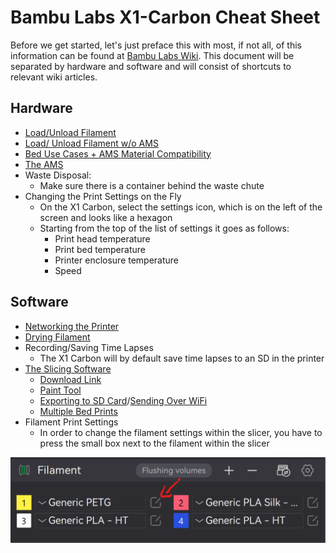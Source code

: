 # Bambu Labs X1-Carbon Cheat Sheet

Before we get started, let's just preface this with most, if not all, of this information can be found at [Bambu Labs Wiki](https://wiki.bambulab.com/en/home). This document will be separated by hardware and software and will consist of shortcuts to relevant wiki articles.

## Hardware

- [Load/Unload Filament](https://wiki.bambulab.com/en/x1/manual/ams-setup-and-filament-loading)
- [Load/ Unload Filament w/o AMS](https://wiki.bambulab.com/en/x1/manual/loading-filament)
- [Bed Use Cases + AMS Material Compatibility](https://wiki.bambulab.com/en/general/filament-guide-material-table)
- [The AMS](https://wiki.bambulab.com/en/ams/manual)
- Waste Disposal:
  - Make sure there is a container behind the waste chute
- Changing the Print Settings on the Fly
  - On the X1 Carbon, select the settings icon, which is on the left of the screen and looks like a hexagon
  - Starting from the top of the list of settings it goes as follows:
    - Print head temperature
    - Print bed temperature
    - Printer enclosure temperature
    - Speed

## Software

- [Networking the Printer](https://wiki.bambulab.com/en/x1/manual/setup-for-first-print)
- [Drying Filament](https://wiki.bambulab.com/en/general/bambu-filament-drying-cover)
- Recording/Saving Time Lapses
    - The X1 Carbon will by default save time lapses to an SD in the printer
- [The Slicing Software](https://wiki.bambulab.com/en/software/bambu-studio/studio-pages-outline)
    - [Download Link](https://slicingsoftware.bambulab.com)
    - [Paint Tool](https://wiki.bambulab.com/en/software/bambu-studio/color-painting-tool)
    - [Exporting to SD Card](https://wiki.bambulab.com/en/software/bambu-studio/studio-quick-start)/[Sending Over WiFi](https://wiki.bambulab.com/en/x1/manual/print-from-bambu-studio)
    - [Multiple Bed Prints](https://wiki.bambulab.com/en/software/bambu-studio/plates_management)
- Filament Print Settings
  - In order to change the filament settings within the slicer, you have to press the small box next to the filament within the slicer
  
![Filament Print Settings](https://raw.githubusercontent.com/SCLutton/SCLutton.github.io/main/X1C%20Print%20Settings.png)
